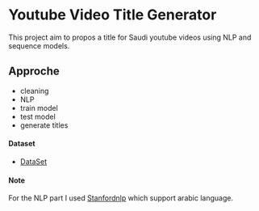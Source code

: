 # Youtube Video Title Generator

This project aim to propos a title for Saudi youtube videos using  NLP and sequence models.


 

## Approche 

- cleaning
- NLP
- train model
- test model
- generate titles


#### Dataset
- [DataSet](https://www.kaggle.com/bodoral/trending-youtube-video)

#### Note
For the NLP part I used [Stanfordnlp](https://stanfordnlp.github.io/stanfordnlp/) which support arabic language.
